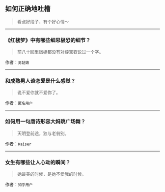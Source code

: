 ## 如何正确地吐槽

> 看点好段子，有个好心情～


 
---

### 《红楼梦》中有哪些细思极恐的细节？

> 前八十回里凤姐都没有对薛宝钗说过一个字。


作者：`男姑娘`

---

### 和成熟男人谈恋爱是什么感觉？

> 说不爱你就不爱你了。


作者：`匿名用户`

---

### 如何用一句唐诗形容大妈跳广场舞？

> 天明登前途，独与老翁别。


作者：`Kaiser`

---

### 女生有哪些让人心动的瞬间？

> 她最美的时候，是她不爱我的时候。


作者：`知乎用户`